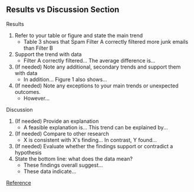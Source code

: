 ## Results vs Discussion Section

Results
1. Refer to your table or figure and state the main trend
    - Table 3 shows that Spam Filter A correctly filtered more junk emails than Filter B
1. Support the trend with data
    - Filter A correctly filtered... The average difference is...
1. (If needed) Note any additional, secondary trends and support them with data
    - In addition... Figure 1 also shows...
1. (If needed) Note any exceptions to your main trends or unexpected outcomes.
    - However...

Discussion
1. (If needed) Provide an explanation
    - A feasible explanation is... This trend can be explained by...
1. (If needed) Compare to other research
    - X is consistent with X's finding... In contrast, Y found...
1. (If needed) Evaluate whether the findings support or contradict a hypothesis
1. State the bottom line: what does the data mean?
    - These findings overall suggest...
    - These data indicate...

[Reference](https://writingcenter.gmu.edu/writing-resources/imrad/writing-an-imrad-report)
